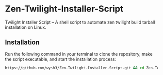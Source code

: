 # Zen-Twilight-Installer-Script  

Twilight Installer Script – A shell script to automate zen twilight build tarball installation on Linux.  

## Installation  

Run the following command in your terminal to clone the repository, make the script executable, and start the installation process:  

```bash
https://github.com/wysh3/Zen-Twilight-Installer-Script.git && cd Zen-Twilight-Installer-Script && chmod +x twilight.sh && ./twilight.sh
